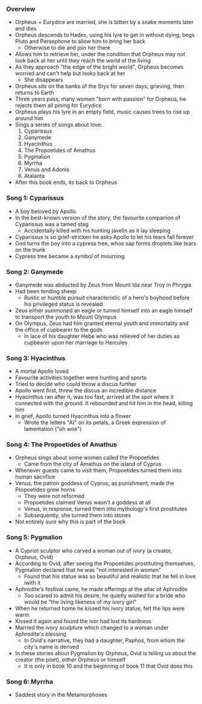 ### Overview
 - Orpheus + Eurydice are married, she is bitten by a snake moments later and dies
 - Orpheus descends to Hades, using his lyre to get in without dying, begs Pluto and Persephone to allow him to bring her back
	 - Otherwise to die and join her there
 - Allows him to retrieve her, under the condition that Orpheus may not look back at her until they reach the world of the living
 - As they approach "the edge of the bright world", Orpheus becomes worried and can't help but looks back at her
	 - She disappears
 - Orpheus sits on the banks of the Styx for seven days, grieving, then returns to Earth
 - Three years pass, many women "burn with passion" for Orpheus, he rejects them all pining for Eurydice
 - Orpheus plays his lyre in an empty field, music causes trees to rise up around him
 - Sings a series of songs about love:
	 1. Cyparissus
	 2. Ganymede
	 3. Hyacinthus
	 4. The Propoetides of Amathus
	 5. Pygmalion
	 6. Myrrha
	 7. Venus and Adonis
	 8. Atalanta
 - After this book ends, its back to Orpheus

### Song 1: Cyparissus
 - A boy beloved by Apollo
 - In the best-known version of the story, the favourite companion of Cyparissus was a tamed stag
	 - Accidentally killed with his hunting javelin as it lay sleeping
 - Cyparissus is so grief-stricken he asks Apollo to let his tears fall forever
 - God turns the boy into a cypress tree, whos sap forms droplets like tears on the trunk
 - Cypress tree became a symbol of mourning

### Song 2: Ganymede
 - Ganymede was abducted by Zeus from Mount Ida near Troy in Phrygia
 - Had been tending sheep
	 - Rustic or humble pursuit characteristic of a hero's boyhood before his privileged status is revealed
 - Zeus either summoned an eagle or turned himself into an eagle himself to transport the youth to Mount Olympus
 - On Olympus, Zeus had him granted eternal youth and immortality and the office of cupbearer to the gods
	- In lace of his daughter Hebe who was relieved of her duties as cupbearer upon her marriage to Hercules

### Song 3: Hyacinthus
 - A mortal Apollo loved
 - Favourite activities together were hunting and sports
 - Tried to decide who could throw a discus further
 - Apollo went first, threw the discus an incredible distance
 - Hyacinthus ran after it, was too fast, arrived at the spot where it connected with the ground. It rebounded and hit him in the head, killing him
 - In grief, Apollo turned Hyacinthus into a flower
	 - Wrote the letters "AI" on its petals, a Greek expression of lamentation ("oh woe")

### Song 4: The Propoetides of Amathus
 - Orpheus sings about some women called the Propoetides
	 - Came from the city of Amathus on the island of Cyprus
 - Whenever guests came to visit them, Propoetides turned them into human sacrifice
 - Venus, the patron goddess of Cyprus, as punishment, made the Propoetides grow horns
	 - They were not reformed
	 - Propoetides claimed Venus wasn't a goddess at all
	 - Venus, in response, turned them into mythology's first prostitutes
	 - Subsequently, she turned them into stones
 - Not entirely sure why this is part of the book

### Song 5: Pygmalion
 - A Cypriot sculptor who carved a woman out of ivory (a creator, Orpheus, Ovid)
 - According to Ovid, after seeing the Propoetides prostituting themselves, Pygmalion declared that he was "not interested in women"
	 - Found that his statue was so beautiful and realistic that he fell in love iwith it
 - Aphrodite's festival came, he made offerings at the altar of Aphrodite
	 - Too scared to admit his desire, he quietly wished for a bride who would be "the living likeness of my ivory girl"
 - When he returned home he kissed his ivory statue, felt the lips were warm
 - Kissed it again and found the ivor had lost its hardness
 - Married the ivory sculpture which changed to a woman under Aphrodite's blessing
	 - In Ovid's narrative, they had a daughter, Paphos, from whom the city's name is derived
 - In these stories about Pygmalion by Orpheus, Ovid is telling us about the creator (the poet), either Orpheus or himself
	 - It is only in book 10 and the beginning of book 11 that Ovid does this

### Song 6: Myrrha
 - Saddest story in the Metamorphoses
